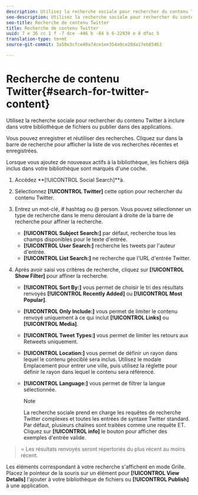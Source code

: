 ```yaml
---
description: Utilisez la recherche sociale pour rechercher du contenu Twitter à inclure dans votre bibliothèque de fichiers ou publier dans des applications.
seo-description: Utilisez la recherche sociale pour rechercher du contenu Twitter à inclure dans votre bibliothèque de fichiers ou publier dans des applications.
seo-title: Recherche de contenu Twitter
title: Recherche de contenu Twitter
uuid: 7 e 36 cc 1 f -7 dce -446 b -84 b 6-22939 e 8 dfac 5
translation-type: tm+mt
source-git-commit: 3a50e3cfce40a74ce1ee354a9ce28da17eb85463

---
```



# Recherche de contenu Twitter{#search-for-twitter-content}

Utilisez la recherche sociale pour rechercher du contenu Twitter à inclure dans votre bibliothèque de fichiers ou publier dans des applications.

Vous pouvez enregistrer et réutiliser des recherches. Cliquez sur dans la barre de recherche pour afficher la liste de vos recherches récentes et enregistrées.

Lorsque vous ajoutez de nouveaux actifs à la bibliothèque, les fichiers déjà inclus dans votre bibliothèque sont marqués d&#39;une coche.

1. Accédez **[!UICONTROL Social Search]**à.
1. Sélectionnez **[!UICONTROL Twitter]** cette option pour rechercher du contenu Twitter.
1. Entrez un mot-clé, # hashtag ou @ person. Vous pouvez sélectionner un type de recherche dans le menu déroulant à droite de la barre de recherche pour affiner la recherche.

   * **[!UICONTROL Subject Search:]** par défaut, recherche tous les champs disponibles pour le texte d&#39;entrée.
   * **[!UICONTROL User Search:]** recherche les tweets par l&#39;auteur d&#39;entrée.
   * **[!UICONTROL List Search:]** ne recherche que l&#39;URL d&#39;entrée Twitter.

1. Après avoir saisi vos critères de recherche, cliquez sur **[!UICONTROL Show Filter]** pour affiner la recherche.

   * **[!UICONTROL Sort By:]** vous permet de choisir le tri des résultats renvoyés **[!UICONTROL Recently Added]** ou **[!UICONTROL Most Popular]**.

   * **[!UICONTROL Only Include:]** vous permet de limiter le contenu renvoyé uniquement à ce qui inclut **[!UICONTROL Links]** ou **[!UICONTROL Media]**.

   * **[!UICONTROL Tweet Types:]** vous permet de limiter les retours aux Retweets uniquement.
   * **[!UICONTROL Location:]** vous permet de définir un rayon dans lequel le contenu géociblé sera inclus. Utilisez le modale Emplacement pour entrer une ville, puis utilisez la réglette pour définir le rayon dans lequel le contenu sera référencé.
   * **[!UICONTROL Language:]** vous permet de filtrer la langue sélectionnée.

      >[!NOTE]
      >
      >La recherche sociale prend en charge les requêtes de recherche Twitter complexes et toutes les entrées de syntaxe Twitter standard. Par défaut, plusieurs chaînes sont traitées comme une requête ET. Cliquez sur **[!UICONTROL info]** le bouton pour afficher des exemples d&#39;entrée valide.

>= Les résultats renvoyés seront répertoriés du plus récent au moins récent.

Les éléments correspondant à votre recherche s&#39;affichent en mode Grille. Placez le pointeur de la souris sur un élément pour **[!UICONTROL View Details]** l&#39;ajouter à votre bibliothèque de fichiers ou **[!UICONTROL Publish]** à une application.